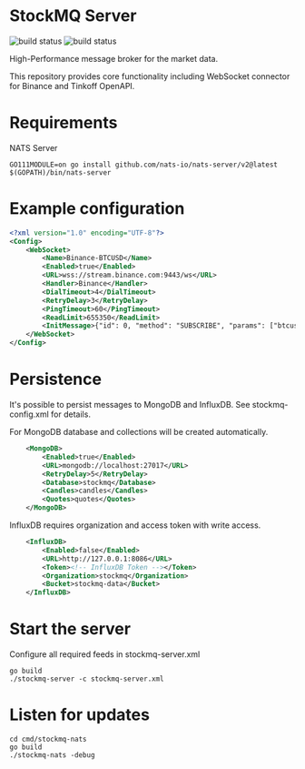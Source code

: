 # StockMQ Server

![build status](https://github.com/stockmq/stockmq-server/actions/workflows/build.yml/badge.svg)
![build status](https://github.com/stockmq/stockmq-server/actions/workflows/docker-build.yml/badge.svg)


High-Performance message broker for the market data.

This repository provides core functionality including WebSocket connector for Binance and Tinkoff OpenAPI. 

# Requirements

NATS Server

```
GO111MODULE=on go install github.com/nats-io/nats-server/v2@latest
$(GOPATH)/bin/nats-server
```

# Example configuration

```xml
<?xml version="1.0" encoding="UTF-8"?>
<Config>
    <WebSocket>
        <Name>Binance-BTCUSD</Name>
        <Enabled>true</Enabled>
        <URL>wss://stream.binance.com:9443/ws</URL>
        <Handler>Binance</Handler>
        <DialTimeout>4</DialTimeout>
        <RetryDelay>3</RetryDelay>
        <PingTimeout>60</PingTimeout>
        <ReadLimit>655350</ReadLimit>
        <InitMessage>{"id": 0, "method": "SUBSCRIBE", "params": ["btcusdt@kline_1s", "btcusdt@depth"]}</InitMessage>
    </WebSocket>
</Config>
```

# Persistence

It's possible to persist messages to MongoDB and InfluxDB. See stockmq-config.xml for details.

For MongoDB database and collections will be created automatically.

```xml
    <MongoDB>
        <Enabled>true</Enabled>
        <URL>mongodb://localhost:27017</URL>
        <RetryDelay>5</RetryDelay>
        <Database>stockmq</Database>
        <Candles>candles</Candles>
        <Quotes>quotes</Quotes>
    </MongoDB>
```

InfluxDB requires organization and access token with write access.

```xml
    <InfluxDB>
        <Enabled>false</Enabled>
        <URL>http://127.0.0.1:8086</URL>
        <Token><!-- InfluxDB Token --></Token>
        <Organization>stockmq</Organization>
        <Bucket>stockmq-data</Bucket>
    </InfluxDB>
```



# Start the server

Configure all required feeds in stockmq-server.xml

```
go build
./stockmq-server -c stockmq-server.xml
```

# Listen for updates

```
cd cmd/stockmq-nats
go build
./stockmq-nats -debug
```
